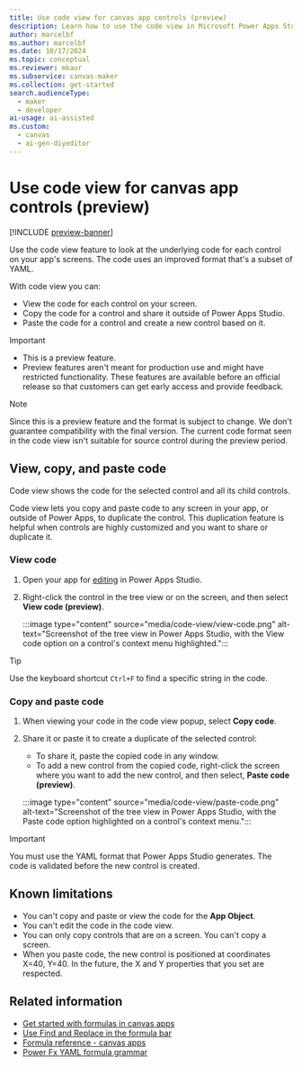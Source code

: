 ```yaml
---
title: Use code view for canvas app controls (preview)
description: Learn how to use the code view in Microsoft Power Apps Studio to understand your canvas app's functionality.
author: marcelbf
ms.author: marcelbf
ms.date: 10/17/2024
ms.topic: conceptual
ms.reviewer: mkaur
ms.subservice: canvas-maker
ms.collection: get-started
search.audienceType: 
  - maker
  - developer
ai-usage: ai-assisted
ms.custom:
  - canvas
  - ai-gen-diyeditor
---
```


# Use code view for canvas app controls (preview)

[!INCLUDE [preview-banner](~/../shared-content/shared/preview-includes/preview-banner.md)]

Use the code view feature to look at the underlying code for each control on your app's screens. The code uses an improved format that's a subset of YAML.

With code view you can:

- View the code for each control on your screen.
- Copy the code for a control and share it outside of Power Apps Studio.
- Paste the code for a control and create a new control based on it.

> [!IMPORTANT]
>
> - This is a preview feature.
> - Preview features aren't meant for production use and might have restricted functionality. These features are available before an official release so that customers can get early access and provide feedback.

> [!NOTE]
> Since this is a preview feature and the format is subject to change. We don't guarantee compatibility with the final version.
> The current code format seen in the code view isn't suitable for source control during the preview period.

## View, copy, and paste code

Code view shows the code for the selected control and all its child controls.

Code view lets you copy and paste code to any screen in your app, or outside of Power Apps, to duplicate the control. This duplication feature is helpful when controls are highly customized and you want to share or duplicate it.

### View code

1. Open your app for [editing](edit-app.md) in Power Apps Studio.

1. Right-click the control in the tree view or on the screen, and then select **View code (preview)**.

    :::image type="content" source="media/code-view/view-code.png" alt-text="Screenshot of the tree view in Power Apps Studio, with the View code option on a control's context menu highlighted.":::

> [!TIP]
> Use the keyboard shortcut `Ctrl+F` to find a specific string in the code.

### Copy and paste code

1. When viewing your code in the code view popup, select **Copy code**.
1. Share it or paste it to create a duplicate of the selected control:

   - To share it, paste the copied code in any window.
   - To add a new control from the copied code, right-click the screen where you want to add the new control, and then select, **Paste code (preview)**.

   :::image type="content" source="media/code-view/paste-code.png" alt-text="Screenshot of the tree view in Power Apps Studio, with the Paste code option highlighted on a control's context menu.":::

> [!IMPORTANT]
> You must use the YAML format that Power Apps Studio generates. The code is validated before the new control is created.

## Known limitations

- You can't copy and paste or view the code for the **App Object**.
- You can't edit the code in the code view.
- You can only copy controls that are on a screen. You can't copy a screen.
- When you paste code, the new control is positioned at coordinates X=40, Y=40. In the future, the X and Y properties that you set are respected.

## Related information

- [Get started with formulas in canvas apps](working-with-formulas.md)
- [Use Find and Replace in the formula bar](formula-bar-find-replace.md)
- [Formula reference - canvas apps](formula-reference.md)
- [Power Fx YAML formula grammar](/power-platform/power-fx/yaml-formula-grammar)
